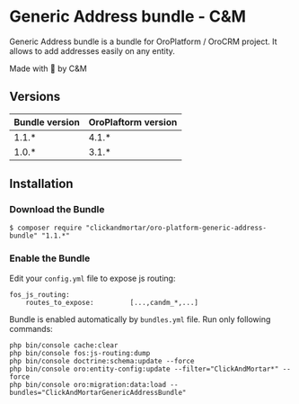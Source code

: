 # Generic Address bundle - C&M

Generic Address bundle is a bundle for OroPlatform / OroCRM project. It allows to add addresses easily on any entity.

Made with :blue_heart: by C&M

## Versions

| Bundle version                      | OroPlaftorm version |
| ----------------------------------- | ------------------- |
| 1.1.*                               | 4.1.*               |
| 1.0.*                               | 3.1.*               |

## Installation

### Download the Bundle

```console
$ composer require "clickandmortar/oro-platform-generic-address-bundle" "1.1.*"
```

### Enable the Bundle

Edit your `config.yml` file to expose js routing:

```
fos_js_routing:
    routes_to_expose:         [...,candm_*,...]
```

Bundle is enabled automatically by `bundles.yml` file.
Run only following commands:

```
php bin/console cache:clear
php bin/console fos:js-routing:dump
php bin/console doctrine:schema:update --force
php bin/console oro:entity-config:update --filter="ClickAndMortar*" --force
php bin/console oro:migration:data:load --bundles="ClickAndMortarGenericAddressBundle"
```

